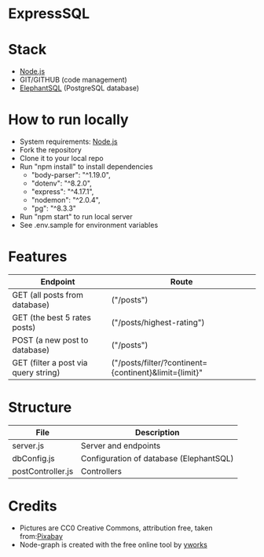 # ExpressSQL

# Stack

- [Node.js](https://nodejs.org/)
- GIT/GITHUB (code management)
- [ElephantSQL](https://www.elephantsql.com/) (PostgreSQL database)

# How to run locally

- System requirements: [Node.js](https://nodejs.org/)
- Fork the repository
- Clone it to your local repo
- Run "npm install" to install dependencies
  - "body-parser": "^1.19.0",
  - "dotenv": "^8.2.0",
  - "express": "^4.17.1",
  - "nodemon": "^2.0.4",
  - "pg": "^8.3.3"
- Run "npm start" to run local server
- See .env.sample for environment variables

# Features

| Endpoint                             | Route                                                 |
| ------------------------------------ | ----------------------------------------------------- |
| GET (all posts from database)        | ("/posts")                                            |
| GET (the best 5 rates posts)         | ("/posts/highest-rating")                             |
| POST (a new post to database)        | ("/posts")                                            |
| GET (filter a post via query string) | ("/posts/filter/?continent={continent}&limit={limit}" |

# Structure

| File              | Description                             |
| ----------------- | --------------------------------------- |
| server.js         | Server and endpoints                    |
| dbConfig.js       | Configuration of database (ElephantSQL) |
| postController.js | Controllers                             |

# Credits

- Pictures are CC0 Creative Commons, attribution free, taken from:[Pixabay](https://pixabay.com/)
- Node-graph is created with the free online tool by [yworks](https://live.yworks.com/demos/layout/layoutstyles/index.html)
